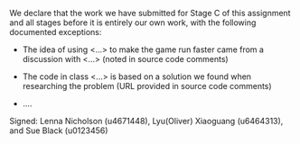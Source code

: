 We declare that the work we have submitted for Stage C of this assignment and all stages before it is entirely our own work, with the following documented exceptions:

* The idea of using <...> to make the game run faster came from a discussion with <...> (noted in source code comments)

* The code in class <...> is based on a solution we found when researching the problem (URL provided in source code comments)

*  ....

Signed: Lenna Nicholson (u4671448), Lyu(Oliver) Xiaoguang (u6464313), and Sue Black (u0123456)
